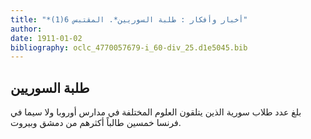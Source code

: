 ```yaml
---
title: "*أخبار وأفكار : طلبة السوريين*. المقتبس 6(1)"
author: 
date: 1911-01-02
bibliography: oclc_4770057679-i_60-div_25.d1e5045.bib
---
```




##  طلبة السوريين 


 بلغ عدد طلاب سورية الذين يتلقون العلوم المختلفة في مدارس أوروبا ولا سيما في فرنسا  خمسين  طالباً أكثرهم من دمشق وبيروت. 
